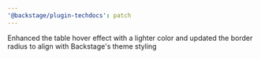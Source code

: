 ```yaml
---
'@backstage/plugin-techdocs': patch
---
```


Enhanced the table hover effect with a lighter color and updated the border radius to align with Backstage's theme styling
